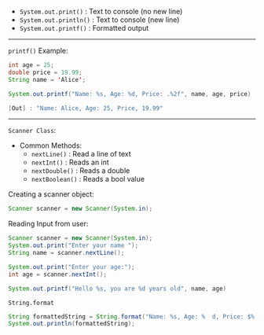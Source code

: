 - `System.out.print()` : Text to console (no new line)
- `System.out.println()` : Text to console (new line)
- `System.out.printf()` : Formatted output

___
`printf()` Example:
```java
int age = 25;
double price = 19.99;
String name = 'Alice';

System.out.printf("Name: %s, Age: %d, Price: .%2f", name, age, price)

[Out] : "Name: Alice, Age: 25, Price, 19.99"
```
___
`Scanner Class`:
- Common Methods:
	- `nextLine()` : Read a line of text
	- `nextInt()` : Reads an int
	- `nextDouble()` : Reads a double
	- `nextBoolean()` : Reads a bool value

Creating a scanner object:
```java 
Scanner scanner = new Scanner(System.in);
```
Reading Input from user:
```java
Scanner scanner = new Scanner(System.in);
System.out.print("Enter your name ");
String name = scanner.nextLine();

System.out.print("Enter your age:");
int age = scanner.nextInt();

System.out.printf("Hello %s, you are %d years old", name, age)
```

`String.format` 
```java
String formattedString = String.format("Name: %s, Age: %  d, Price: $%.2f", "Alice", 25, 19.99);  
System.out.println(formattedString);
```